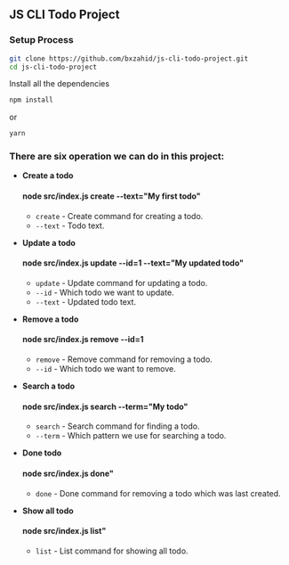 ## JS CLI Todo Project

### Setup Process

```bash
git clone https://github.com/bxzahid/js-cli-todo-project.git
cd js-cli-todo-project
```

Install all the dependencies

```bash
npm install
```

or

```bash
yarn
```

### There are six operation we can do in this project:

-   **Create a todo**

    #### node src/index.js create --text="My first todo"

    -   `create` - Create command for creating a todo.
    -   `--text` - Todo text.

-   **Update a todo**

    #### node src/index.js update --id=1 --text="My updated todo"

    -   `update` - Update command for updating a todo.
    -   `--id` - Which todo we want to update.
    -   `--text` - Updated todo text.

-   **Remove a todo**

    #### node src/index.js remove --id=1

    -   `remove` - Remove command for removing a todo.
    -   `--id` - Which todo we want to remove.

-   **Search a todo**

    #### node src/index.js search --term="My todo"

    -   `search` - Search command for finding a todo.
    -   `--term` - Which pattern we use for searching a todo.

-   **Done todo**

    #### node src/index.js done"

    -   `done` - Done command for removing a todo which was last created.

-   **Show all todo**

    #### node src/index.js list"

    -   `list` - List command for showing all todo.
